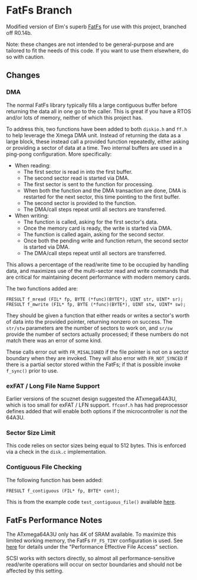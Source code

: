 FatFs Branch
============

Modified version of Elm's superb
[FatFs](http://elm-chan.org/fsw/ff/00index_e.html) for use with
this project, branched off R0.14b.

Note: these changes are not intended to be general-purpose and are tailored to
fit the needs of this code. If you want to use them elsewhere, do so with
caution.

Changes
-------

### DMA

The normal FatFs library typically fills a large contiguous buffer before
returning the data all in one go to the caller. This is great if you have a
RTOS and/or lots of memory, neither of which this project has.

To address this, two functions have been added to both `diskio.h` and `ff.h`
to help leverage the Xmega DMA unit. Instead of returning the data as a large
block, these instead call a provided function repeatedly, either asking or
providing a sector of data at a time. Two internal buffers are used in a
ping-pong configuration. More specifically:

* When reading:
    * The first sector is read in into the first buffer.
    * The second sector read is started via DMA.
    * The first sector is sent to the function for processing.
    * When both the function and the DMA transaction are done, DMA is
      restarted for the next sector, this time pointing to the first buffer.
    * The second sector is provided to the function.
    * The DMA/call steps repeat until all sectors are transferred.
* When writing:
    * The function is called, asking for the first sector's data.
    * Once the memory card is ready, the write is started via DMA.
    * The function is called again, asking for the second sector.
    * Once both the pending write and function return, the second sector
      is started via DMA.
    * The DMA/call steps repeat until all sectors are transferred.

This allows a percentage of the read/write time to be occupied by handling
data, and maximizes use of the multi-sector read and write commands that are
critical for maintaining decent performance with modern memory cards.

The two functions added are:

```
FRESULT f_mread (FIL* fp, BYTE (*func)(BYTE*), UINT str, UINT* sr);
FRESULT f_mwrite (FIL* fp, BYTE (*func)(BYTE*), UINT stw, UINT* sw);
```

They should be given a function that either reads or writes a sector's worth of
data into the provided pointer, returning nonzero on success. The `str/stw`
parameters are the number of sectors to work on, and `sr/sw` provide the number
of sectors actually processed; if these numbers do not match there was an error
of some kind.

These calls error out with `FR_MISALIGNED` if the file pointer is not on a
sector boundary when they are invoked. They will also error with
`FR_NOT_SYNCED` if there is a partial sector stored within the FatFs; if that
is possible invoke `f_sync()` prior to use.

### exFAT / Long File Name Support

Earlier versions of the scuznet design suggested the ATxmega64A3U, which is too
small for exFAT / LFN support. `ffconf.h` has had preprocessor defines added
that will enable both options if the microcontroller is *not* the 64A3U.

### Sector Size Limit

This code relies on sector sizes being equal to 512 bytes. This is enforced via
a check in the `disk.c` implementation.

### Contiguous File Checking

The following function has been added:

```
FRESULT f_contiguous (FIL* fp, BYTE* cont);
```

This is from the example code `test_contiguous_file()` available
[here](http://elm-chan.org/fsw/ff/res/app5.c).

FatFs Performance Notes
-----------------------

The ATxmega64A3U only has 4K of SRAM available. To maximize this limited
working memory, the FatFs `FF_FS_TINY` configuration is used. See
[here](http://elm-chan.org/fsw/ff/doc/appnote.html) for details under the
"Performance Effective File Access" section.

SCSI works with sectors directly, so almost all performance-sensitive
read/write operations will occur on sector boundaries and should not be
affected by this setting.

